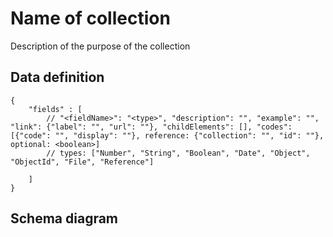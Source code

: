 # Name of collection
Description of the purpose of the collection

## Data definition

```mongo-schema
{
    "fields" : [
        // "<fieldName>": "<type>", "description": "", "example": "", "link": {"label": "", "url": ""}, "childElements": [], "codes": [{"code": "", "display": ""}, reference: {"collection": "", "id": ""}, optional: <boolean>]
        // types: ["Number", "String", "Boolean", "Date", "Object", "ObjectId", "File", "Reference"]

    ]
}
```

## Schema diagram

```puml

```

[//]: # (This may be the most platform independent comment)
